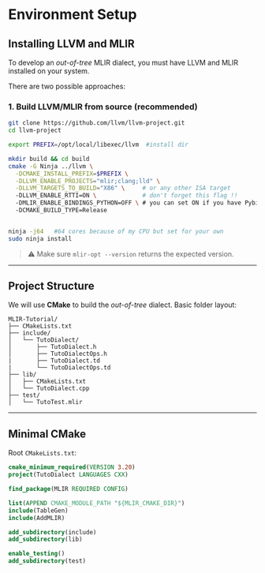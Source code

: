 
# Environment Setup

## Installing LLVM and MLIR

To develop an _out-of-tree_ MLIR dialect, you must have LLVM and MLIR installed on your system.

There are two possible approaches:
### 1. Build LLVM/MLIR from source (recommended)

```bash
git clone https://github.com/llvm/llvm-project.git
cd llvm-project

export PREFIX=/opt/local/libexec/llvm  #install dir

mkdir build && cd build
cmake -G Ninja ../llvm \
  -DCMAKE_INSTALL_PREFIX=$PREFIX \
  -DLLVM_ENABLE_PROJECTS="mlir;clang;lld" \
  -DLLVM_TARGETS_TO_BUILD="X86" \     # or any other ISA target
  -DLLVM_ENABLE_RTTI=ON \             # don't forget this flag !!
  -DMLIR_ENABLE_BINDINGS_PYTHON=OFF \ # you can set ON if you have Pybind11
  -DCMAKE_BUILD_TYPE=Release


ninja -j64   #64 cores because of my CPU but set for your own
sudo ninja install
```

> ⚠️ Make sure `mlir-opt --version` returns the expected version.

---

## Project Structure

We will use **CMake** to build the _out-of-tree_ dialect. Basic folder layout:

```
MLIR-Tutorial/
├── CMakeLists.txt
├── include/
│   └── TutoDialect/
│       ├── TutoDialect.h
│       ├── TutoDialectOps.h
|       ├── TutoDialect.td
|		└── TutoDialectOps.td
├── lib/
│   ├── CMakeLists.txt
│   └── TutoDialect.cpp
├── test/
│   └── TutoTest.mlir
```

---

## Minimal CMake

Root `CMakeLists.txt`:

```cmake
cmake_minimum_required(VERSION 3.20)
project(TutoDialect LANGUAGES CXX)

find_package(MLIR REQUIRED CONFIG)

list(APPEND CMAKE_MODULE_PATH "${MLIR_CMAKE_DIR}")
include(TableGen)
include(AddMLIR)

add_subdirectory(include)
add_subdirectory(lib)

enable_testing()
add_subdirectory(test)
```